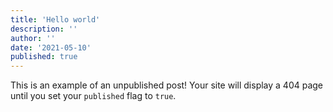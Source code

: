 ```yaml
---
title: 'Hello world'
description: ''
author: ''
date: '2021-05-10'
published: true
---
```


This is an example of an unpublished post! Your site will display a 404 page until you set your `published` flag to `true`.
